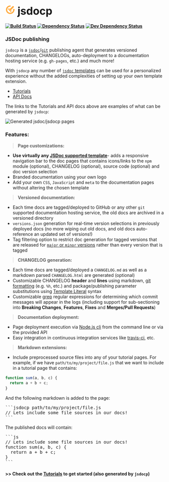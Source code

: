 <b class="jsdocp-remove-me">
  
# ![](https://raw.githubusercontent.com/ugate/jsdocp/master/jsdocp/static/favicon-32x32.png) <span style="font-size:larger;">jsdocp</span>

[![Build Status](https://img.shields.io/travis/com/ugate/jsdocp/master.svg?style=flat-square)](https://travis-ci.com/ugate/jsdocp)
[![Dependency Status](https://img.shields.io/david/ugate/jsdocp.svg?style=flat-square)](https://david-dm.org/ugate/jsdocp)
[![Dev Dependency Status](https://img.shields.io/david/dev/ugate/jsdocp.svg?style=flat-square)](https://david-dm.org/ugate/jsdocp?type=dev)

</b>

### JSDoc publishing
`jsdocp` is a [`jsdoc`](http://usejsdoc.org/)/[`git`](https://git-scm.com/) publishing agent that generates versioned documentation, CHANGELOGs, auto-deployment to a documentation hosting service (e.g. `gh-pages`, etc.) and much more!

With `jsdocp` any number of [`jsdoc` templates](https://github.com/jsdoc3/jsdoc#templates) can be used for a personalized experience without the added complexities of setting up your own template extension.

* [Tutorials](https://ugate.github.io/jsdocp/tutorial-1-start.html)
* [API Docs](https://ugate.github.io/jsdocp/global.html)

The links to the Tutorials and API docs above are examples of what can be generated by `jsdocp`:

![Generated jsdoc/jsdocp pages](https://ugate.github.io/jsdocp/screenshot.png?raw=true "Example: generated jsdoc/jsdocp pages using minami theme")

### Features:

> __Page customizations:__
&nbsp;

- __Use virtually any [JSDoc supported template](https://github.com/jsdoc3/jsdoc#templates)__- adds a responsive navigation bar to the doc pages that contains icons/links to the `npm` module (optional), CHANGELOG (optional), source code (optional) and doc version selection
- Branded documentation using your own logo
- Add your own `CSS`, `JavaScript` and `meta` to the documentation pages without altering the chosen template

> __Versioned documentation:__
&nbsp;

- Each time docs are tagged/deployed to GitHub or any other `git` supported documentation hosting service, the old docs are archived in a versioned directory
- `versions.json` generation for real-time version selections in previously deployed docs (no more wiping out old docs, and old docs auto-reference an updated set of versions!)
- Tag filtering option to restrict doc generation for tagged versions that are released for [`major` or `minor` versions](https://semver.org) rather than every version that is tagged

> __CHANGELOG generation:__
&nbsp;

- Each time docs are tagged/deployed a `CHANGELOG.md` as well as a markdown parsed `CHANGELOG.html` are generated (optional)
- Customizable CHANGELOG __header__ and __lines__ using markdown, [git formatting](https://git-scm.com/docs/pretty-formats) (e.g. `%h`, etc.) and package/publishing parameter substitutions using [Template Literal](https://developer.mozilla.org/en-US/docs/Web/JavaScript/Reference/Template_literals) syntax
- Customizable [grep](https://git-scm.com/docs/git-log#git-log---grepltpatterngt) regular expressions for determining which commit messages will appear in the logs (including support for sub-sectioning into __Breaking Changes__, __Features__, __Fixes__ and __Merges/Pull Requests__)

> __Documentation deployment:__
&nbsp;

- Page deployment execution via [Node.js cli](https://nodejs.org/api/cli.html) from the command line or via the provided API
- Easy integration in continuous integration services like [travis-ci](https://travis-ci.com/), etc.

> __Markdown extensions:__
&nbsp;

- Include preprocessed source files into any of your tutorial pages. For example, if we have `path/to/my/project/file.js` that we want to include in a tutorial page that contains:
```js
function sum(a, b, c) {
  return a + b + c;
}
```
And the following markdown is added to the page:
<pre>
```jsdocp path/to/my/project/file.js
// Lets include some file sources in our docs!
```
</pre>
The published docs will contain:
<pre>
```js
// Lets include some file sources in our docs!
function sum(a, b, c) {
  return a + b + c;
}
```
</pre>

#### >> Check out the [Tutorials](https://ugate.github.io/jsdocp/tutorial-1-start.html) to get started (also generated by `jsdocp`)
